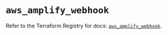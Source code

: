 # `aws_amplify_webhook`

Refer to the Terraform Registry for docs: [`aws_amplify_webhook`](https://registry.terraform.io/providers/hashicorp/aws/5.82.2/docs/resources/amplify_webhook).
